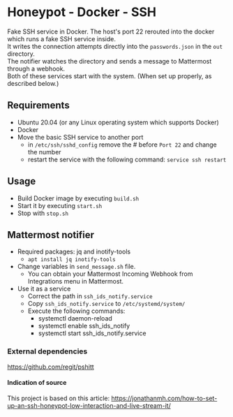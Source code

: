 # Honeypot - Docker - SSH

Fake SSH service in Docker. The host's port 22 rerouted into the docker which runs a fake SSH service inside.  
It writes the connection attempts directly into the `passwords.json` in the `out` directory.  
The notifier watches the directory and sends a message to Mattermost through a webhook.  
Both of these services start with the system. (When set up properly, as described below.)

## Requirements
- Ubuntu 20.04 (or any Linux operating system which supports Docker)
- Docker
- Move the basic SSH service to another port
  - in `/etc/ssh/sshd_config` remove the # before `Port 22` and change the number
  - restart the service with the following command: `service ssh restart`

## Usage
- Build Docker image by executing `build.sh`
- Start it by executing `start.sh`
- Stop with `stop.sh`

## Mattermost notifier
- Required packages: jq and inotify-tools
  - `apt install jq inotify-tools`
- Change variables in `send_message.sh` file.
  - You can obtain your Mattermost Incoming Webhook from Integrations menu in Mattermost.
- Use it as a service
  - Correct the path in `ssh_ids_notify.service`
  - Copy `ssh_ids_notify.service` to `/etc/systemd/system/`
  - Execute the following commands:
    - systemctl daemon-reload
    - systemctl enable ssh_ids_notify
    - systemctl start ssh_ids_notify.service

### External dependencies
https://github.com/regit/pshitt

#### Indication of source
This project is based on this article: https://jonathanmh.com/how-to-set-up-an-ssh-honeypot-low-interaction-and-live-stream-it/

